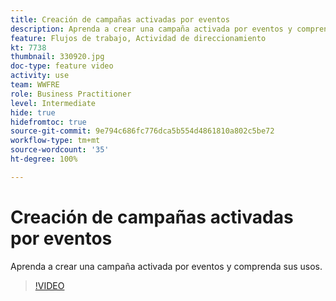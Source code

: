 ```yaml
---
title: Creación de campañas activadas por eventos
description: Aprenda a crear una campaña activada por eventos y comprenda sus usos.
feature: Flujos de trabajo, Actividad de direccionamiento
kt: 7738
thumbnail: 330920.jpg
doc-type: feature video
activity: use
team: WWFRE
role: Business Practitioner
level: Intermediate
hide: true
hidefromtoc: true
source-git-commit: 9e794c686fc776dca5b554d4861810a802c5be72
workflow-type: tm+mt
source-wordcount: '35'
ht-degree: 100%

---
```



# Creación de campañas activadas por eventos

Aprenda a crear una campaña activada por eventos y comprenda sus usos.

>[!VIDEO](https://video.tv.adobe.com/v/330920?quality=12)

